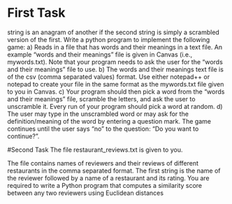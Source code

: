# First Task
string is an anagram of another if the second string is simply a scrambled version of the first. Write a python program to implement the following game: 
a)	Reads in a file that has words and their meanings in a text file. An example “words and their meanings” file is given in Canvas (i.e., mywords.txt). Note that your program needs to ask the user for the “words and their meanings” file to use. 
b)	The words and their meanings text file is of the csv (comma separated values) format. Use either notepad++ or notepad to create your file in the same format as the mywords.txt file given to you in Canvas. 
c)	Your program should then pick a word from the “words and their meanings” file, scramble the letters, and ask the user to unscramble it. Every run of your program should pick a word at random. 
d)	The user may type in the unscrambled word or may ask for the definition/meaning of the word by entering a question mark. The game continues until the user says “no” to the question: “Do you want to continue?”. 


#Second Task
The file restaurant_reviews.txt is given to you. 
 
The file contains names of reviewers and their reviews of different restaurants in the comma separated format. The first string is the name of the reviewer followed by a name of a restaurant and its rating. You are required to write a Python program that computes a similarity score between any two reviewers using Euclidean distances
